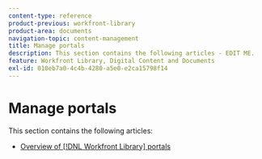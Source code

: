 ```yaml
---
content-type: reference
product-previous: workfront-library
product-area: documents
navigation-topic: content-management
title: Manage portals
description: This section contains the following articles - EDIT ME.
feature: Workfront Library, Digital Content and Documents
exl-id: 010eb7a0-4c4b-4280-a5e0-e2ca15798f14
---
```

# Manage portals

This section contains the following articles:

* [Overview of [!DNL Workfront Library] portals](../../../workfront-library/content-management/portals/portals-overview.md)
